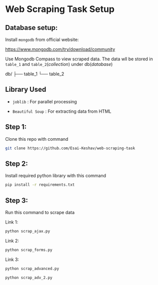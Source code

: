 # Web Scraping Task Setup

## Database setup:

Install `mongodb` from official website:

https://www.mongodb.com/try/download/community

Use Mongodb Compass to view scraped data. The data wll be stored in `table_1` and `table_2`(*collection*) under db(*database*)

db/
├── table_1
└── table_2

## Library Used

* `joblib` : For parallel processing

* `Beautiful Soup` : For extracting data from HTML 


## Step 1:
Clone this repo with command

```bash
git clone https://github.com/Esai-Keshav/web-scraping-task
```

## Step 2:

Install required python library with this command

```bash
pip install -r requirements.txt
```

## Step 3:

Run this command to scrape data 

Link 1:

```bash 
python scrap_ajax.py
```

Link 2:

```bash 
python scrap_forms.py
```

Link 3:

```bash 
python scrap_advanced.py
```

```bash 
python scrap_adv_2.py
```

